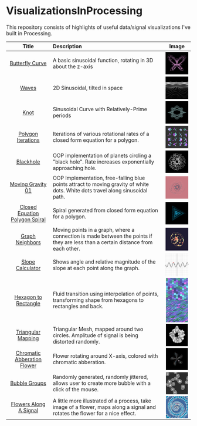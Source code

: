 # VisualizationsInProcessing

This repository consists of highlights of useful data/signal visualizations I've built in Processing.

| Title | Description | Image |
|:-----:|:------------|:-----:|
|[Butterfly Curve](https://github.com/jbrdge/DataInProcessing/blob/master/butterflycurve/butterflycurve.pde)|A basic sinusoidal function, rotating in 3D about the z-axis|<img align="center" width="120" src="https://raw.githubusercontent.com/jbrdge/DataInProcessing/master/butterflycurve/ButterflyCurve-000005.png">|
|[Waves](https://github.com/jbrdge/DataInProcessing/blob/master/waves/waves.pde)|2D Sinusoidal, tilted in space|<img align="center" width="120" src="https://raw.githubusercontent.com/jbrdge/DataInProcessing/master/waves/waves-000035.png">|
|[Knot](https://github.com/jbrdge/DataInProcessing/blob/master/knot/knot.pde)|Sinusoidal Curve with Relatively-Prime periods|<img align="center" width="120" src="https://raw.githubusercontent.com/jbrdge/DataInProcessing/master/knot/Knot-000006.png">|
|[Polygon Iterations](https://github.com/jbrdge/DataInProcessing/blob/master/polygonIterations/polygonIterations.pde)|Iterations of various rotational rates of a closed form equation for a polygon.|<img align="center" width="120"  src="https://raw.githubusercontent.com/jbrdge/DataInProcessing/master/polygonIterations/polygonIterations-000077.png">|
|[Blackhole](https://github.com/jbrdge/DataInProcessing/blob/master/blackhole/blackhole.pde)|OOP implementation of planets circling a "black hole". Rate increases exponentially approaching hole.|<img align="center" width="120" src="https://raw.githubusercontent.com/jbrdge/DataInProcessing/master/blackhole/blackhole-000023.png">|
|[Moving Gravity 01](https://github.com/jbrdge/DataInProcessing/blob/master/movingGravity01/movingGravity01.pde)|OOP Implementation, free-falling blue points attract to moving gravity of white dots. White dots travel along sinusoidal path.|<img align="center" width="120" src="https://raw.githubusercontent.com/jbrdge/DataInProcessing/master/movingGravity01/movingGravity01-000192.png">|
|[Closed Equation Polygon Spiral](https://github.com/jbrdge/DataInProcessing/blob/master/closedPolygonSpiral/closedPolygonSpiral.pde)|Spiral generated from closed form equation for a polygon.|<img align="center" width="120" src="https://raw.githubusercontent.com/jbrdge/DataInProcessing/master/closedPolygonSpiral/closedPolygonSpiral-000020.png">|
|[Graph Neighbors](https://github.com/jbrdge/DataInProcessing/blob/master/graphNeighbors/graphNeighbors.pde)|Moving points in a graph, where a connection is made between the points if they are less than a certain distance from each other.|<img align="center" width="120" src="https://raw.githubusercontent.com/jbrdge/DataInProcessing/master/graphNeighbors/graphNeighbors-000007.png">|
|[Slope Calculator](https://github.com/jbrdge/DataInProcessing/blob/master/slopeCalculator/slopeCalculator.pde)|Shows angle and relative magnitude of the slope at each point along the graph.|<img align="center" width="120" src="https://raw.githubusercontent.com/jbrdge/DataInProcessing/master/slopeCalculator/slopeCalculator-000124.png">|
|[Hexagon to Rectangle](https://github.com/jbrdge/DataInProcessing/blob/master/hexToRect/hexToRect.pde)|Fluid transition using interpolation of points, transforming shape from hexagons to rectangles and back.|<img align="center" width="60" src="https://raw.githubusercontent.com/jbrdge/DataInProcessing/master/hexToRect/hexToRect-000016.png"><img align="center" width="60" src="https://raw.githubusercontent.com/jbrdge/DataInProcessing/master/hexToRect/hexToRect-000067.png">|
|[Triangular Mapping](https://github.com/jbrdge/DataInProcessing/blob/master/triangularMapping/triangularMapping.pde)|Triangular Mesh, mapped around two circles. Amplitude of signal is being distorted randomly.|<img align="center" width="60" src="https://raw.githubusercontent.com/jbrdge/DataInProcessing/master/triangularMapping/triangularMapping-000102.png">|
|[Chromatic Abberation Flower](https://github.com/jbrdge/DataInProcessing/blob/master/chromaticAbberationFlower/chromaticAbberationFlower.pde)|Flower rotating around X-axis, colored with chromatic abberation.|<img align="center" width="60" src="https://raw.githubusercontent.com/jbrdge/DataInProcessing/master/chromaticAbberationFlower/chromaticAbberationFlower-000058.png">|
|[Bubble Groups](https://github.com/jbrdge/DataInProcessing/blob/master/bubbleGroups/bubbleGroups.pde)|Randomly generated, randomly jittered, allows user to create more bubble with a click of the mouse.|<img align="center" width="60" src="https://raw.githubusercontent.com/jbrdge/DataInProcessing/master/bubbleGroups/bubbleGroups-000200.png">|
|[Flowers Along A Signal](https://github.com/jbrdge/DataInProcessing/blob/master/flowerAlongASignal/flowerAlongASignal.pde)|A little more illustrated of a process, take image of a flower, maps along a signal and rotates the flower for a nice effect.|<img align="center" width="60" src="https://raw.githubusercontent.com/jbrdge/DataInProcessing/master/flowerAlongASignal/flowerAlongASignal-000022.png">|
